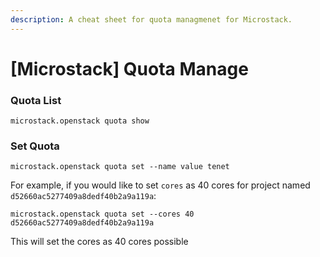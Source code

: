 ```yaml
---
description: A cheat sheet for quota managmenet for Microstack.
---
```


# \[Microstack] Quota Manage

### Quota List

```
microstack.openstack quota show
```

### Set Quota

```
microstack.openstack quota set --name value tenet
```

For example, if you would like to set `cores` as 40 cores for project named `d52660ac5277409a8dedf40b2a9a119a`:

```
microstack.openstack quota set --cores 40 d52660ac5277409a8dedf40b2a9a119a
```

This will set the cores as 40 cores possible

